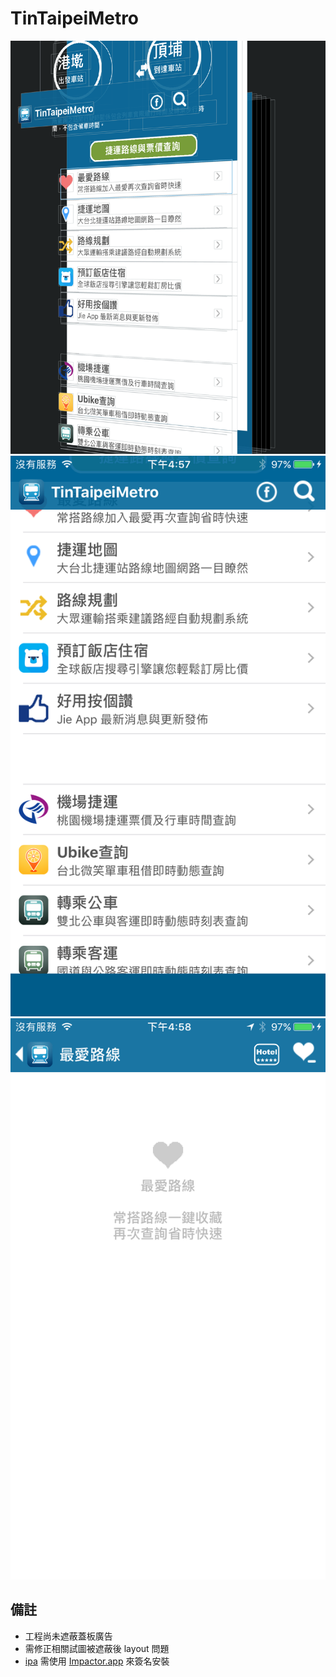 # TinTaipeiMetro
![遮蔽廣告](https://github.com/s2339956/TinTaipeiMetro/blob/master/upshotImage/2018-07-04%2016.54.14.png?raw=true)
![遮蔽廣告](https://github.com/s2339956/TinTaipeiMetro/blob/master/upshotImage/IMG_0003.PNG?raw=true)
![遮蔽廣告](https://github.com/s2339956/TinTaipeiMetro/blob/master/upshotImage/IMG_0004.PNG?raw=true)

## 備註
- 工程尚未遮蔽蓋板廣告
- 需修正相關試圖被遮蔽後 layout 問題
- [ipa](https://github.com/s2339956/TinTaipeiMetro/blob/master/TinTaipeiMetro.ipa?raw=true) 需使用 [Impactor.app](http://www.cydiaimpactor.com/) 來簽名安裝
